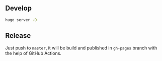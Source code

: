 ## Develop

```bash
hugo server -D
```

## Release

Just push to `master`, it will be build and published in `gh-pages` branch with the help of GitHub Actions.
